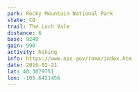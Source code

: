```yaml
---
park: Rocky Mountain National Park
state: CO
trail: The Loch Vale
distance: 6
base: 9240
gain: 990
activity: hiking
info: https://www.nps.gov/romo/index.htm
date: 2016-02-21
lat: 40.3079751
lon: -105.6421456
---
```

